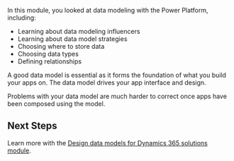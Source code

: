 In this module, you looked at data modeling with the Power Platform, including:

- Learning about data modeling influencers
- Learning about data model strategies
- Choosing where to store data
- Choosing data types
- Defining relationships

A good data model is essential as it forms the foundation of what you build your apps on. The data model drives your app interface and design.

Problems with your data model are much harder to correct once apps have been composed using the model.

## Next Steps

Learn more with the [Design data models for Dynamics 365 solutions module](https://docs.microsoft.com/learn/modules/data-models/?azure-portal=true).
